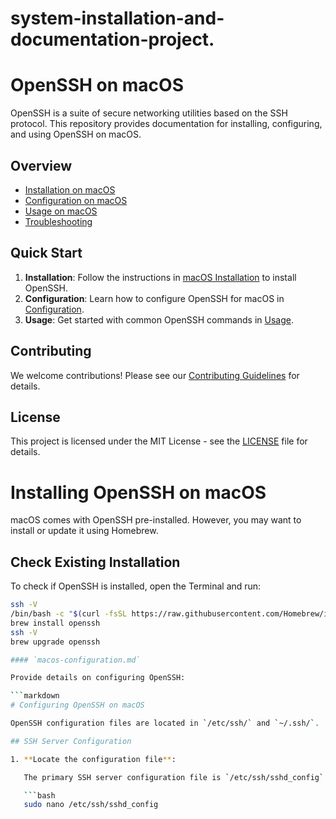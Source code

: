 # system-installation-and-documentation-project.
# OpenSSH on macOS

OpenSSH is a suite of secure networking utilities based on the SSH protocol. This repository provides documentation for installing, configuring, and using OpenSSH on macOS.

## Overview

- [Installation on macOS](docs/macos-installation.md)
- [Configuration on macOS](docs/macos-configuration.md)
- [Usage on macOS](docs/macos-usage.md)
- [Troubleshooting](docs/troubleshooting.md)

## Quick Start

1. **Installation**: Follow the instructions in [macOS Installation](docs/macos-installation.md) to install OpenSSH.
2. **Configuration**: Learn how to configure OpenSSH for macOS in [Configuration](docs/macos-configuration.md).
3. **Usage**: Get started with common OpenSSH commands in [Usage](docs/macos-usage.md).

## Contributing

We welcome contributions! Please see our [Contributing Guidelines](CONTRIBUTING.md) for details.

## License

This project is licensed under the MIT License - see the [LICENSE](LICENSE) file for details.
# Installing OpenSSH on macOS

macOS comes with OpenSSH pre-installed. However, you may want to install or update it using Homebrew. 

## Check Existing Installation

To check if OpenSSH is installed, open the Terminal and run:

```bash
ssh -V
/bin/bash -c "$(curl -fsSL https://raw.githubusercontent.com/Homebrew/install/HEAD/install.sh)"
brew install openssh
ssh -V
brew upgrade openssh

#### `macos-configuration.md`

Provide details on configuring OpenSSH:

```markdown
# Configuring OpenSSH on macOS

OpenSSH configuration files are located in `/etc/ssh/` and `~/.ssh/`.

## SSH Server Configuration

1. **Locate the configuration file**:

   The primary SSH server configuration file is `/etc/ssh/sshd_config`. You can edit this file using a text editor like `nano` or `vim`.

   ```bash
   sudo nano /etc/ssh/sshd_config
